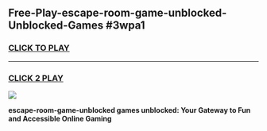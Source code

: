 
## Free-Play-escape-room-game-unblocked-Unblocked-Games #3wpa1
<h3>
<a href="https://news.freeplayer.one?title=escape-room-game-unblocked&ref=8M">CLICK TO PLAY</a></h3>
<hr>

<h3>
<a href="https://news.freeplayer.one?title=escape-room-game-unblocked&ref=8M">CLICK 2 PLAY</a>
  
</h3>

<a href="https://news.freeplayer.one?title=escape-room-game-unblocked&ref=8M"><img src="https://clearcache.store/games.png"></a>


**escape-room-game-unblocked games unblocked: Your Gateway to Fun and Accessible Online Gaming**
